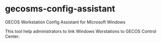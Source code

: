 # gecosms-config-assistant

GECOS Workstation Config Assistant for Microsoft Windows

This tool help administrators to link Windows Worstations to GECOS Control Center.
